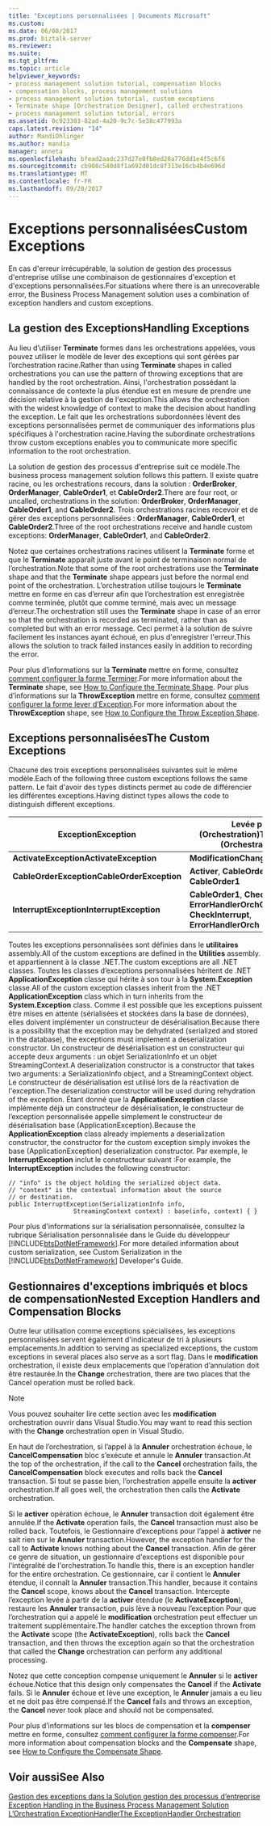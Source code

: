 ```yaml
---
title: "Exceptions personnalisées | Documents Microsoft"
ms.custom: 
ms.date: 06/08/2017
ms.prod: biztalk-server
ms.reviewer: 
ms.suite: 
ms.tgt_pltfrm: 
ms.topic: article
helpviewer_keywords:
- process management solution tutorial, compensation blocks
- compensation blocks, process management solutions
- process management solution tutorial, custom exceptions
- Terminate shape [Orchestration Designer], called orchestrations
- process management solution tutorial, errors
ms.assetid: 0c923303-82ad-4a20-9c7c-5e38c477993a
caps.latest.revision: "14"
author: MandiOhlinger
ms.author: mandia
manager: anneta
ms.openlocfilehash: bfead2aadc237d27e0fb8ed28a776dd1e4f5c6f6
ms.sourcegitcommit: cb908c540d8f1a692d01dc8f313e16cb4b4e696d
ms.translationtype: MT
ms.contentlocale: fr-FR
ms.lasthandoff: 09/20/2017
---
```

# <a name="custom-exceptions"></a><span data-ttu-id="bf299-102">Exceptions personnalisées</span><span class="sxs-lookup"><span data-stu-id="bf299-102">Custom Exceptions</span></span>
<span data-ttu-id="bf299-103">En cas d'erreur irrécupérable, la solution de gestion des processus d'entreprise utilise une combinaison de gestionnaires d'exception et d'exceptions personnalisées.</span><span class="sxs-lookup"><span data-stu-id="bf299-103">For situations where there is an unrecoverable error, the Business Process Management solution uses a combination of exception handlers and custom exceptions.</span></span>  
  
## <a name="handling-exceptions"></a><span data-ttu-id="bf299-104">La gestion des Exceptions</span><span class="sxs-lookup"><span data-stu-id="bf299-104">Handling Exceptions</span></span>  
 <span data-ttu-id="bf299-105">Au lieu d’utiliser **Terminate** formes dans les orchestrations appelées, vous pouvez utiliser le modèle de lever des exceptions qui sont gérées par l’orchestration racine.</span><span class="sxs-lookup"><span data-stu-id="bf299-105">Rather than using **Terminate** shapes in called orchestrations you can use the pattern of throwing exceptions that are handled by the root orchestration.</span></span> <span data-ttu-id="bf299-106">Ainsi, l'orchestration possédant la connaissance de contexte la plus étendue est en mesure de prendre une décision relative à la gestion de l'exception.</span><span class="sxs-lookup"><span data-stu-id="bf299-106">This allows the orchestration with the widest knowledge of context to make the decision about handling the exception.</span></span> <span data-ttu-id="bf299-107">Le fait que les orchestrations subordonnées lèvent des exceptions personnalisées permet de communiquer des informations plus spécifiques à l'orchestration racine.</span><span class="sxs-lookup"><span data-stu-id="bf299-107">Having the subordinate orchestrations throw custom exceptions enables you to communicate more specific information to the root orchestration.</span></span>  
  
 <span data-ttu-id="bf299-108">La solution de gestion des processus d'entreprise suit ce modèle.</span><span class="sxs-lookup"><span data-stu-id="bf299-108">The business process management solution follows this pattern.</span></span> <span data-ttu-id="bf299-109">Il existe quatre racine, ou les orchestrations recours, dans la solution : **OrderBroker**, **OrderManager**, **CableOrder1**, et **CableOrder2**.</span><span class="sxs-lookup"><span data-stu-id="bf299-109">There are four root, or uncalled, orchestrations in the solution: **OrderBroker**, **OrderManager**, **CableOrder1**, and **CableOrder2**.</span></span> <span data-ttu-id="bf299-110">Trois orchestrations racines recevoir et de gérer des exceptions personnalisées : **OrderManager**, **CableOrder1**, et **CableOrder2**.</span><span class="sxs-lookup"><span data-stu-id="bf299-110">Three of the root orchestrations receive and handle custom exceptions: **OrderManager**, **CableOrder1**, and **CableOrder2**.</span></span>  
  
 <span data-ttu-id="bf299-111">Notez que certaines orchestrations racines utilisent la **Terminate** forme et que le **Terminate** apparaît juste avant le point de terminaison normal de l’orchestration.</span><span class="sxs-lookup"><span data-stu-id="bf299-111">Note that some of the root orchestrations use the **Terminate** shape and that the **Terminate** shape appears just before the normal end point of the orchestration.</span></span> <span data-ttu-id="bf299-112">L’orchestration utilise toujours le **Terminate** mettre en forme en cas d’erreur afin que l’orchestration est enregistrée comme terminée, plutôt que comme terminé, mais avec un message d’erreur.</span><span class="sxs-lookup"><span data-stu-id="bf299-112">The orchestration still uses the **Terminate** shape in case of an error so that the orchestration is recorded as terminated, rather than as completed but with an error message.</span></span> <span data-ttu-id="bf299-113">Ceci permet à la solution de suivre facilement les instances ayant échoué, en plus d'enregistrer l'erreur.</span><span class="sxs-lookup"><span data-stu-id="bf299-113">This allows the solution to track failed instances easily in addition to recording the error.</span></span>  
  
 <span data-ttu-id="bf299-114">Pour plus d’informations sur la **Terminate** mettre en forme, consultez [comment configurer la forme Terminer](../core/how-to-configure-the-terminate-shape.md).</span><span class="sxs-lookup"><span data-stu-id="bf299-114">For more information about the **Terminate** shape, see [How to Configure the Terminate Shape](../core/how-to-configure-the-terminate-shape.md).</span></span> <span data-ttu-id="bf299-115">Pour plus d’informations sur la **ThrowException** mettre en forme, consultez [comment configurer la forme lever d’Exception](../core/how-to-configure-the-throw-exception-shape.md).</span><span class="sxs-lookup"><span data-stu-id="bf299-115">For more information about the **ThrowException** shape, see [How to Configure the Throw Exception Shape](../core/how-to-configure-the-throw-exception-shape.md).</span></span>  
  
## <a name="the-custom-exceptions"></a><span data-ttu-id="bf299-116">Exceptions personnalisées</span><span class="sxs-lookup"><span data-stu-id="bf299-116">The Custom Exceptions</span></span>  
 <span data-ttu-id="bf299-117">Chacune des trois exceptions personnalisées suivantes suit le même modèle.</span><span class="sxs-lookup"><span data-stu-id="bf299-117">Each of the following three custom exceptions follows the same pattern.</span></span> <span data-ttu-id="bf299-118">Le fait d'avoir des types distincts permet au code de différencier les différentes exceptions.</span><span class="sxs-lookup"><span data-stu-id="bf299-118">Having distinct types allows the code to distinguish different exceptions.</span></span>  
  
|<span data-ttu-id="bf299-119">Exception</span><span class="sxs-lookup"><span data-stu-id="bf299-119">Exception</span></span>|<span data-ttu-id="bf299-120">Levée par (Orchestration)</span><span class="sxs-lookup"><span data-stu-id="bf299-120">Thrown By (Orchestration)</span></span>|  
|---------------|---------------------------------|  
|<span data-ttu-id="bf299-121">**ActivateException**</span><span class="sxs-lookup"><span data-stu-id="bf299-121">**ActivateException**</span></span>|<span data-ttu-id="bf299-122">**Modification**</span><span class="sxs-lookup"><span data-stu-id="bf299-122">**Change**</span></span>|  
|<span data-ttu-id="bf299-123">**CableOrderException**</span><span class="sxs-lookup"><span data-stu-id="bf299-123">**CableOrderException**</span></span>|<span data-ttu-id="bf299-124">**Activer**, **CableOrder1**</span><span class="sxs-lookup"><span data-stu-id="bf299-124">**Activate**, **CableOrder1**</span></span>|  
|<span data-ttu-id="bf299-125">**InterruptException**</span><span class="sxs-lookup"><span data-stu-id="bf299-125">**InterruptException**</span></span>|<span data-ttu-id="bf299-126">**CableOrder1**, **CheckInterrupt**, **ErrorHandlerOrch**</span><span class="sxs-lookup"><span data-stu-id="bf299-126">**CableOrder1**, **CheckInterrupt**, **ErrorHandlerOrch**</span></span>|  
  
 <span data-ttu-id="bf299-127">Toutes les exceptions personnalisées sont définies dans le **utilitaires** assembly.</span><span class="sxs-lookup"><span data-stu-id="bf299-127">All of the custom exceptions are defined in the **Utilities** assembly.</span></span> <span data-ttu-id="bf299-128">et appartiennent à la classe .NET.</span><span class="sxs-lookup"><span data-stu-id="bf299-128">The custom exceptions are all .NET classes.</span></span> <span data-ttu-id="bf299-129">Toutes les classes d’exceptions personnalisées héritent de .NET **ApplicationException** classe qui hérite à son tour à la **System.Exception** classe.</span><span class="sxs-lookup"><span data-stu-id="bf299-129">All of the custom exception classes inherit from the .NET **ApplicationException** class which in turn inherits from the **System.Exception** class.</span></span> <span data-ttu-id="bf299-130">Comme il est possible que les exceptions puissent être mises en attente (sérialisées et stockées dans la base de données), elles doivent implémenter un constructeur de désérialisation.</span><span class="sxs-lookup"><span data-stu-id="bf299-130">Because there is a possibility that the exception may be dehydrated (serialized and stored in the database), the exceptions must implement a deserialization constructor.</span></span> <span data-ttu-id="bf299-131">Un constructeur de désérialisation est un constructeur qui accepte deux arguments : un objet SerializationInfo et un objet StreamingContext.</span><span class="sxs-lookup"><span data-stu-id="bf299-131">A deserialization constructor is a constructor that takes two arguments: a SerializationInfo object, and a StreamingContext object.</span></span> <span data-ttu-id="bf299-132">Le constructeur de désérialisation est utilisé lors de la réactivation de l'exception.</span><span class="sxs-lookup"><span data-stu-id="bf299-132">The deserialization constructor will be used during rehydration of the exception.</span></span> <span data-ttu-id="bf299-133">Étant donné que la **ApplicationException** classe implémente déjà un constructeur de désérialisation, le constructeur de l’exception personnalisée appelle simplement le constructeur de désérialisation base (ApplicationException).</span><span class="sxs-lookup"><span data-stu-id="bf299-133">Because the **ApplicationException** class already implements a deserialization constructor, the constructor for the custom exception simply invokes the base (ApplicationException) deserialization constructor.</span></span> <span data-ttu-id="bf299-134">Par exemple, le **InterruptException** inclut le constructeur suivant :</span><span class="sxs-lookup"><span data-stu-id="bf299-134">For example, the **InterruptException** includes the following constructor:</span></span>  
  
```  
// "info" is the object holding the serialized object data.  
// "context" is the contextual information about the source  
// or destination.  
public InterruptException(SerializationInfo info,  
                  StreamingContext context) : base(info, context) { }  
```  
  
 <span data-ttu-id="bf299-135">Pour plus d'informations sur la sérialisation personnalisée, consultez la rubrique Sérialisation personnalisée dans le Guide du développeur [!INCLUDE[btsDotNetFramework](../includes/btsdotnetframework-md.md)].</span><span class="sxs-lookup"><span data-stu-id="bf299-135">For more detailed information about custom serialization, see Custom Serialization in the [!INCLUDE[btsDotNetFramework](../includes/btsdotnetframework-md.md)] Developer's Guide.</span></span>  
  
## <a name="nested-exception-handlers-and-compensation-blocks"></a><span data-ttu-id="bf299-136">Gestionnaires d'exceptions imbriqués et blocs de compensation</span><span class="sxs-lookup"><span data-stu-id="bf299-136">Nested Exception Handlers and Compensation Blocks</span></span>  
 <span data-ttu-id="bf299-137">Outre leur utilisation comme exceptions spécialisées, les exceptions personnalisées servent également d'indicateur de tri à plusieurs emplacements.</span><span class="sxs-lookup"><span data-stu-id="bf299-137">In addition to serving as specialized exceptions, the custom exceptions in several places also serve as a sort flag.</span></span> <span data-ttu-id="bf299-138">Dans le **modification** orchestration, il existe deux emplacements que l’opération d’annulation doit être restaurée.</span><span class="sxs-lookup"><span data-stu-id="bf299-138">In the **Change** orchestration, there are two places that the Cancel operation must be rolled back.</span></span>  
  
> [!NOTE]
>  <span data-ttu-id="bf299-139">Vous pouvez souhaiter lire cette section avec les **modification** orchestration ouvrir dans Visual Studio.</span><span class="sxs-lookup"><span data-stu-id="bf299-139">You may want to read this section with the **Change** orchestration open in Visual Studio.</span></span>  
  
 <span data-ttu-id="bf299-140">En haut de l’orchestration, si l’appel à la **Annuler** orchestration échoue, le **CancelCompensation** bloc s’exécute et annule le **Annuler** transaction.</span><span class="sxs-lookup"><span data-stu-id="bf299-140">At the top of the orchestration, if the call to the **Cancel** orchestration fails, the **CancelCompensation** block executes and rolls back the **Cancel** transaction.</span></span> <span data-ttu-id="bf299-141">Si tout se passe bien, l’orchestration appelle ensuite la **activer** orchestration.</span><span class="sxs-lookup"><span data-stu-id="bf299-141">If all goes well, the orchestration then calls the **Activate** orchestration.</span></span>  
  
 <span data-ttu-id="bf299-142">Si le **activer** opération échoue, le **Annuler** transaction doit également être annulée.</span><span class="sxs-lookup"><span data-stu-id="bf299-142">If the **Activate** operation fails, the **Cancel** transaction must also be rolled back.</span></span> <span data-ttu-id="bf299-143">Toutefois, le Gestionnaire d’exceptions pour l’appel à **activer** ne sait rien sur le **Annuler** transaction.</span><span class="sxs-lookup"><span data-stu-id="bf299-143">However, the exception handler for the call to **Activate** knows nothing about the **Cancel** transaction.</span></span> <span data-ttu-id="bf299-144">Afin de gérer ce genre de situation, un gestionnaire d'exceptions est disponible pour l'intégralité de l'orchestration.</span><span class="sxs-lookup"><span data-stu-id="bf299-144">To handle this, there is an exception handler for the entire orchestration.</span></span> <span data-ttu-id="bf299-145">Ce gestionnaire, car il contient le **Annuler** étendue, il connaît la **Annuler** transaction.</span><span class="sxs-lookup"><span data-stu-id="bf299-145">This handler, because it contains the **Cancel** scope, knows about the **Cancel** transaction.</span></span> <span data-ttu-id="bf299-146">Intercepte l’exception levée à partir de la **activer** étendue (le **ActivateException**), restaure les **Annuler** transaction, puis lève à nouveau l’exception Pour que l’orchestration qui a appelé le **modification** orchestration peut effectuer un traitement supplémentaire.</span><span class="sxs-lookup"><span data-stu-id="bf299-146">The handler catches the exception thrown from the **Activate** scope (the **ActivateException**), rolls back the **Cancel** transaction, and then throws the exception again so that the orchestration that called the **Change** orchestration can perform any additional processing.</span></span>  
  
 <span data-ttu-id="bf299-147">Notez que cette conception compense uniquement le **Annuler** si le **activer** échoue.</span><span class="sxs-lookup"><span data-stu-id="bf299-147">Notice that this design only compensates the **Cancel** if the **Activate** fails.</span></span> <span data-ttu-id="bf299-148">Si le **Annuler** échoue et lève une exception, le **Annuler** jamais a eu lieu et ne doit pas être compensé.</span><span class="sxs-lookup"><span data-stu-id="bf299-148">If the **Cancel** fails and throws an exception, the **Cancel** never took place and should not be compensated.</span></span>  
  
 <span data-ttu-id="bf299-149">Pour plus d’informations sur les blocs de compensation et la **compenser** mettre en forme, consultez [comment configurer la forme compenser](../core/how-to-configure-the-compensate-shape.md).</span><span class="sxs-lookup"><span data-stu-id="bf299-149">For more information about compensation blocks and the **Compensate** shape, see [How to Configure the Compensate Shape](../core/how-to-configure-the-compensate-shape.md).</span></span>  
  
## <a name="see-also"></a><span data-ttu-id="bf299-150">Voir aussi</span><span class="sxs-lookup"><span data-stu-id="bf299-150">See Also</span></span>  
 <span data-ttu-id="bf299-151">[Gestion des exceptions dans la Solution gestion des processus d’entreprise](../core/exception-handling-in-the-business-process-management-solution.md) </span><span class="sxs-lookup"><span data-stu-id="bf299-151">[Exception Handling in the Business Process Management Solution](../core/exception-handling-in-the-business-process-management-solution.md) </span></span>  
 [<span data-ttu-id="bf299-152">L’Orchestration ExceptionHandler</span><span class="sxs-lookup"><span data-stu-id="bf299-152">The ExceptionHandler Orchestration</span></span>](../core/the-exceptionhandler-orchestration.md)